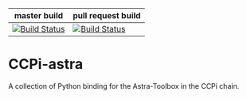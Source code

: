 
| master build | pull request build |
|--------|-------------|
| [![Build Status](https://anvil.softeng-support.ac.uk/jenkins/buildStatus/icon?job=CILsingle/CCPi-Astra)](https://anvil.softeng-support.ac.uk/jenkins/job/CILsingle/job/CCPi-Astra/) | [![Build Status](https://anvil.softeng-support.ac.uk/jenkins/buildStatus/icon?job=CILsingle/CCPi-Astra-dev)](https://anvil.softeng-support.ac.uk/jenkins/job/CILsingle/job/CCPi-Astra-dev/) |

# CCPi-astra

A collection of Python binding for the Astra-Toolbox in the CCPi chain.
